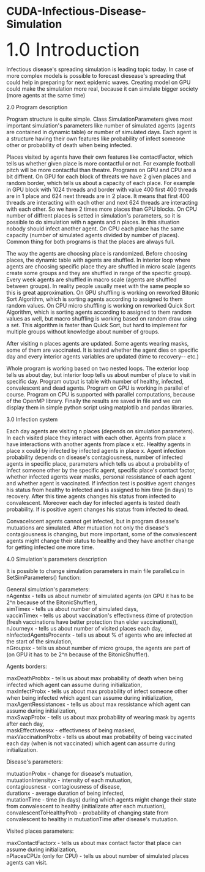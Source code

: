 # CUDA-Infectious-Disease-Simulation

 <font size="20">1.0 Introduction</font>

  Infectious disease's spreading simulation is leading topic today. In case of more complex models is possible to forecast diesease's
  spreading that could help in preparing for next epidemic waves. Creating model on GPU could make the simulation more real,
  because it can simulate bigger society (more agents at the same time)
  
  
2.0 Program description

  Program structure is quite simple. Class SimulationParameters gives most important simulation's parameters like number
  of simulated agents (agents are contained in dynamic table) or number of simulated days. Each agent is a structure having their
  own features like probability of infect someone other or probability of death when being infected.
  
  Places visited by agents have their own features like contactFactor, which tells us whether given place is more contactful or not. 
  For example football pitch will be more contactful than theatre. Programs on GPU and CPU are a bit diffrent. On GPU for each 
  block of threats we have 2 given places and random border, which tells us about a capacity of each place. For example in GPU block 
  with 1024 threads and border with value 400 first 400 threads are in 1 place and 624 next threads are in 2 place. It means that 
  first 400 threads are interacting with each other and next 624 threads are interacting with each other. So we have 2 times more 
  places than GPU blocks. On CPU number of diffrent places is setted in simulation's parameters, so it is possible to do simulation 
  with n agents and n places. In this situation nobody should infect another agent. On CPU each place has the same capacity 
  (number of simulated agents divided by number of places). Common thing for both programs is that the places are always full.
  
  The way the agents are choosing place is randomized. Before choosing places, the dynamic table with agents are shuffled. In
  interior loop where agents are choosing specific place they are shuffled in micro scale (agents create some groups and they are
  shuffled in range of the specific group). Every week agents are shuffled in macro scale (agents are shuffled between groups).
  In reality people usually meet with the same people so this is great approximation. On GPU shuffling is working on reworked
  Bitonic Sort Algorithm, which is sorting agents according to assigned to them random values. On CPU micro shuffling is working
  on reworked Quick Sort Algorithm, which is sorting agents according to assigned to them random values as well, but macro shuffling
  is working based on random draw using a set. This algorithm is faster than Quick Sort, but hard to implement for multiple groups
  without knowledge about number of groups.
  
  After visiting n places agents are updated. Some agents wearing masks, some of them are vaccinated. It is tested whether the agent
  dies on specific day and every interior agents variables are updated (time to recovery-- etc.)
  
  Whole program is working based on two nested loops. The exterior loop tells us about day, but interior loop tells us about
  number of place to visit in specific day. Program output is table with number of healthy, infected, convalescent and dead
  agents. Program on GPU is working in parallel of course. Program on CPU is supported with parallel computations, because of the
  OpenMP library. Finally the results are saved in file and we can display them in simple python script using matplotlib
  and pandas libraries.
  
  
3.0 Infection system
  
  Each day agents are visiting n places (depends on simulation parameters). In each visited place they interact with each other.
  Agents from place x have interactions with another agents from place x etc. Healthy agents in place x could by infected
  by infected agents in place x. Agent infection probability depends on disease's contagiousness, number of infected agents in
  specific place, parameters which tells us about a probability of infect someone other by the specific agent, specific place's
  contact factor, whether infected agents wear masks, personal ressistance of each agent and whether agent is vaccinated.
  If infection test is positive agent changes his status from healthy to infected and is assigned to him time (in days) to 
  recovery. After this time agents changes his status from infected to convalescent. Moreover each day for infected agents is
  tested death probability. If is positive agent changes his status from infected to dead.
  
  Convacelscent agents cannot get infected, but in program disease's mutuations are simulated. After mutuation not only the 
  disease's contagiousness is changing, but more important, some of the convalescent agents might change their status to healthy
  and they have another change for getting infected one more time.
  
  
 4.0 Simulation's parameters description
 
  It is possible to change simulation parameters in main file parallel.cu in SetSimParameters() function:
  
  General simulation's parameters:\
  nAgentsx - tells us about numebr of simulated agents (on GPU it has to be 2^n because of the BitonicShuffler),\
  simTimex - tells us about number of simulated days,\
  vaccinTimex - tells us about vaccination's effectivness (time of protection (fresh vaccinations have better protection than
  elder vaccinations)),\
  nJourneyx - tells us about number of visited places each day,\
  nInfectedAgentsProcentx - tells us about % of agents who are infected at the start of the simulation,\
  nGroupsx - tells us about number of micro groups, the agents are part of (on GPU it has to be 2^n because of the
  BitonicShuffler).
  
  Agents borders:
  
  maxDeathProbbx - tells us about max probability of death when being infected which agent can assume during initialization,\
  maxInfectProbx - tells us about max probability of infect someone other when being infected which agent can assume during
  initialization,\
  maxAgentRessistancex - tells us about max ressistance which agent can assume during initialization,\
  maxSwapProbx - tells us about max probability of wearing mask by agents after each day,\
  maskEffectivnessx - effectivness of being masked,\
  maxVaccinationProbx - tells us about max probability of being vaccinated each day (when is not vaccinated) which agent can
  assume during initialization.
  
  Disease's parameters:
  
  mutuationProbx - change for disease's mutuation,\
  mutuationIntensityx - intensity of each mutuation,\
  contagiousnesx - contagiousness of disease,\
  durationx - average duration of being infected,\
  mutationTime - time (in days) during which agents might change their state from convalescent to healthy (initializate after
  each mutuation),\
  convalescentToHealthyProb - probability of changing state from convalescent to healthy in mutuationTime after disease's
  mutuation.
  
  Visited places parameters:
  
  maxContactFactorx - tells us about max contact factor that place can assume during initialization,\
  nPlacesCPUx (only for CPU) - tells us about number of simulated places agents can visit.
